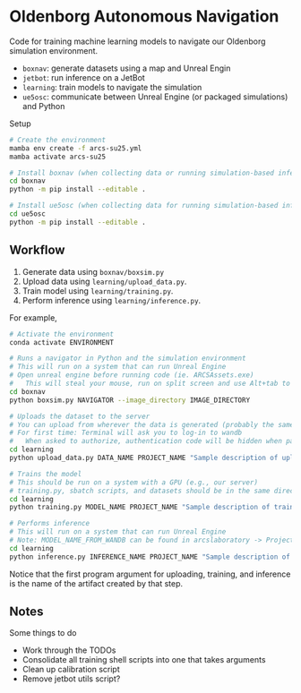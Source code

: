 # Oldenborg Autonomous Navigation

Code for training machine learning models to navigate our Oldenborg simulation environment.

- `boxnav`: generate datasets using a map and Unreal Engin
- `jetbot`: run inference on a JetBot
- `learning`: train models to navigate the simulation
- `ue5osc`: communicate between Unreal Engine (or packaged simulations) and Python

Setup

~~~bash
# Create the environment
mamba env create -f arcs-su25.yml
mamba activate arcs-su25

# Install boxnav (when collecting data or running simulation-based inference)
cd boxnav
python -m pip install --editable .

# Install ue5osc (when collecting data for running simulation-based inference)
cd ue5osc
python -m pip install --editable .
~~~

## Workflow

1. Generate data using `boxnav/boxsim.py`
2. Upload data using `learning/upload_data.py`.
3. Train model using `learning/training.py`.
4. Perform inference using `learning/inference.py`.

For example,

~~~bash
# Activate the environment
conda activate ENVIRONMENT

# Runs a navigator in Python and the simulation environment
# This will run on a system that can run Unreal Engine
# Open unreal engine before running code (ie. ARCSAssets.exe)
#   This will steal your mouse, run on split screen and use Alt+tab to navigate between screens
cd boxnav
python boxsim.py NAVIGATOR --image_directory IMAGE_DIRECTORY

# Uploads the dataset to the server
# You can upload from wherever the data is generated (probably the same system as above)
# For first time: Terminal will ask you to log-in to wandb
#   When asked to authorize, authentication code will be hidden when pasted so hit ctrl+v once and hit enter
cd learning
python upload_data.py DATA_NAME PROJECT_NAME "Sample description of uploading run..." IMAGE_DIRECTORY

# Trains the model
# This should be run on a system with a GPU (e.g., our server)
# training.py, sbatch scripts, and datasets should be in the same directory on the server (could be learning)
cd learning
python training.py MODEL_NAME PROJECT_NAME "Sample description of training run..." ARCHITECTURE_NAME DATA_NAME(S) --local_data

# Performs inference
# This will run on a system that can run Unreal Engine
# Note: MODEL_NAME_FROM_WANDB can be found in arcslaboratory -> Projects -> PROJECT_NAME -> Artifacts
cd learning
python inference.py INFERENCE_NAME PROJECT_NAME "Sample description of inference run..." MODEL_NAME_FROM_WANDB:VERSION IMAGE_SAVE_FOLDER_NAME
~~~

Notice that the first program argument for uploading, training, and inference is the name of the artifact created by that step.

## Notes

Some things to do

- Work through the TODOs
- Consolidate all training shell scripts into one that takes arguments
- Clean up calibration script
- Remove jetbot utils script?
